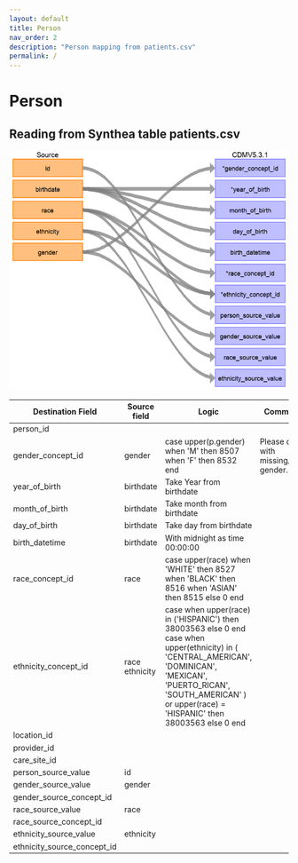```yaml
---
layout: default
title: Person
nav_order: 2
description: "Person mapping from patients.csv"
permalink: /
---
```


# Person

## Reading from Synthea table patients.csv

![](syntheaETL_files/image11.png)

| Destination Field | Source field | Logic | Comment field |
| --- | --- | --- | --- |
| person_id |  |  |  |
| gender_concept_id | gender | case upper(p.gender)          when 'M' then 8507          when 'F' then 8532  end | Please drop rows with missing/unknown gender. |
| year_of_birth | birthdate | Take Year from birthdate |  |
| month_of_birth | birthdate | Take month from birthdate |  |
| day_of_birth | birthdate | Take day from birthdate |  |
| birth_datetime | birthdate | With midnight as time 00:00:00 |  |
| race_concept_id | race | case upper(race)   	when 'WHITE' then 8527   	when 'BLACK' then 8516   	when 'ASIAN'  then 8515   	else 0   end |  |
| ethnicity_concept_id | race  ethnicity | case when upper(race) in ('HISPANIC') then 38003563 else 0 end  case when upper(ethnicity) in (  'CENTRAL_AMERICAN',   'DOMINICAN',   'MEXICAN',   'PUERTO_RICAN',   'SOUTH_AMERICAN'  ) or upper(race) = 'HISPANIC'  then 38003563 else 0   end |  |
| location_id |  |  |  |
| provider_id |  |  |  |
| care_site_id |  |  |  |
| person_source_value | id |  |  |
| gender_source_value | gender |  |  |
| gender_source_concept_id |  |  |  |
| race_source_value | race |  |  |
| race_source_concept_id |  |  |  |
| ethnicity_source_value | ethnicity |  |  |
| ethnicity_source_concept_id |  |  |  |